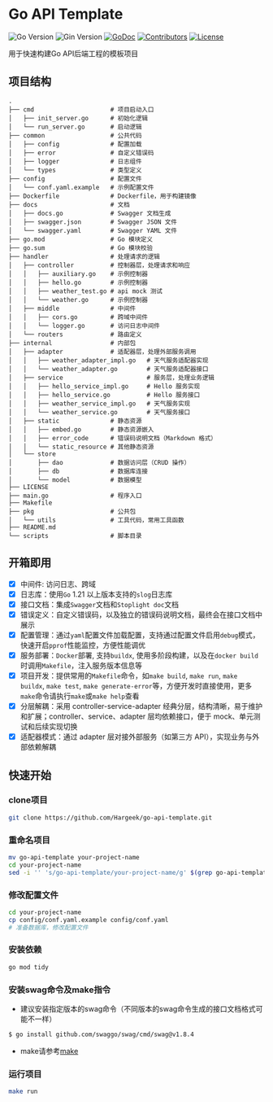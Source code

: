 # Go API Template

![Go Version](https://img.shields.io/badge/Go-%3E%3D%201.22-%23007d9c)
![Gin Version](https://img.shields.io/badge/Gin-%3E%3D1.10-green)
[![GoDoc](https://godoc.org/github.com/hargeek/go-api-template?status.svg)](https://pkg.go.dev/github.com/hargeek/go-api-template)
[![Contributors](https://img.shields.io/github/contributors/hargeek/go-api-template)](https://github.com/hargeek/go-api-template/graphs/contributors)
[![License](https://img.shields.io/github/license/hargeek/go-api-template)](./LICENSE)

用于快速构建Go API后端工程的模板项目

## 项目结构

```shell
.
├── cmd                     # 项目启动入口
│   ├── init_server.go      # 初始化逻辑
│   └── run_server.go       # 启动逻辑
├── common                  # 公共代码
│   ├── config              # 配置加载
│   ├── error               # 自定义错误码
│   ├── logger              # 日志组件
│   └── types               # 类型定义
├── config                  # 配置文件
│   └── conf.yaml.example   # 示例配置文件
├── Dockerfile              # Dockerfile，用于构建镜像
├── docs                    # 文档
│   ├── docs.go             # Swagger 文档生成
│   ├── swagger.json        # Swagger JSON 文件
│   └── swagger.yaml        # Swagger YAML 文件
├── go.mod                  # Go 模块定义
├── go.sum                  # Go 模块校验
├── handler                 # 处理请求的逻辑
│   ├── controller          # 控制器层，处理请求和响应
│   │   ├── auxiliary.go    # 示例控制器
│   │   ├── hello.go        # 示例控制器
│   │   ├── weather_test.go # api mock 测试
│   │   └── weather.go      # 示例控制器
│   ├── middle              # 中间件
│   │   ├── cors.go         # 跨域中间件
│   │   └── logger.go       # 访问日志中间件
│   └── routers             # 路由定义
├── internal                # 内部包
│   ├── adapter             # 适配器层，处理外部服务调用
│   │   ├── weather_adapter_impl.go   # 天气服务适配器实现
│   │   └── weather_adapter.go        # 天气服务适配器接口
│   ├── service                       # 服务层，处理业务逻辑
│   │   ├── hello_service_impl.go     # Hello 服务实现
│   │   ├── hello_service.go          # Hello 服务接口
│   │   ├── weather_service_impl.go   # 天气服务实现
│   │   └── weather_service.go        # 天气服务接口
│   ├── static              # 静态资源
│   │   ├── embed.go        # 静态资源嵌入
│   │   ├── error_code      # 错误码说明文档（Markdown 格式）
│   │   └── static_resource # 其他静态资源
│   └── store
│       ├── dao             # 数据访问层（CRUD 操作）
│       ├── db              # 数据库连接
│       └── model           # 数据模型
├── LICENSE
├── main.go                 # 程序入口
├── Makefile
├── pkg                     # 公共包
│   └── utils               # 工具代码，常用工具函数
├── README.md
└── scripts                 # 脚本目录
```

## 开箱即用

- [x] 中间件: 访问日志、跨域
- [x] 日志库：使用`Go` 1.21 以上版本支持的`slog`日志库
- [x] 接口文档：集成`Swagger`文档和`Stoplight doc`文档
- [x] 错误定义：自定义错误码，以及独立的错误码说明文档，最终会在接口文档中展示
- [x] 配置管理：通过`yaml`配置文件加载配置，支持通过配置文件启用`debug`模式，快速开启`pprof`性能监控，方便性能调优
- [x] 服务部署：`Docker`部署, 支持`buildx`, 使用多阶段构建，以及在`docker build`时调用`Makefile`，注入服务版本信息等
- [x] 项目开发：提供常用的`Makefile`命令，如`make build`, `make run`, `make buildx`, `make test`, `make generate-error`等，方便开发时直接使用，更多`make`命令请执行`make`或`make help`查看
- [x] 分层解耦：采用 controller-service-adapter 经典分层，结构清晰，易于维护和扩展；controller、service、adapter 层均依赖接口，便于 mock、单元测试和后续实现切换
- [x] 适配器模式：通过 adapter 层对接外部服务（如第三方 API），实现业务与外部依赖解耦

## 快速开始

### clone项目

```bash
git clone https://github.com/Hargeek/go-api-template.git
```

### 重命名项目

```bash
mv go-api-template your-project-name
cd your-project-name
sed -i '' 's/go-api-template/your-project-name/g' $(grep go-api-template -rl .)
```

### 修改配置文件

```bash
cd your-project-name
cp config/conf.yaml.example config/conf.yaml
# 准备数据库，修改配置文件
```

### 安装依赖

```bash
go mod tidy
```

### 安装swag命令及make指令

- 建议安装指定版本的swag命令（不同版本的swag命令生成的接口文档格式可能不一样）

```bash
$ go install github.com/swaggo/swag/cmd/swag@v1.8.4
```

- make请参考[make](https://www.gnu.org/software/make/)

### 运行项目

```bash
make run
```